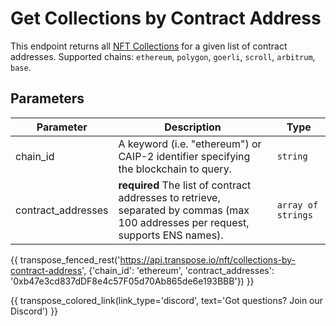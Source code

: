 # Get Collections by Contract Address

This endpoint returns all [NFT Collections](../models/collection_model.md) for a given list of contract addresses. Supported chains: `ethereum`, `polygon`, `goerli`, `scroll`, `arbitrum`, `base`.

## Parameters
| Parameter     | Description                                                                          | Type     | 
|---------------|--------------------------------------------------------------------------------------|----------|
| chain_id      | A keyword (i.e. "ethereum") or CAIP-2 identifier specifying the blockchain to query. | `string` | 
| contract_addresses | **required** The list of contract addresses to retrieve, separated by commas (max 100 addresses per request, supports ENS names).   | `array of strings` | 

{{ transpose_fenced_rest('https://api.transpose.io/nft/collections-by-contract-address', {'chain_id': 'ethereum', 'contract_addresses': '0xb47e3cd837dDF8e4c57F05d70Ab865de6e193BBB'}) }}

{{ transpose_colored_link(link_type='discord', text='Got questions?  Join our Discord') }}
